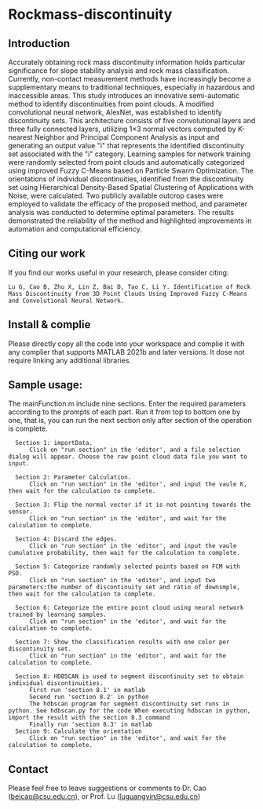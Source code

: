 # Rockmass-discontinuity
## Introduction
Accurately obtaining rock mass discontinuity information holds particular significance for slope stability analysis and rock mass classification. Currently, non-contact measurement methods have increasingly become a supplementary means to traditional techniques, especially in hazardous and inaccessible areas. This study introduces an innovative semi-automatic method to identify discontinuities from point clouds. A modified convolutional neural network, AlexNet, was established to identify discontinuity sets. This architecture consists of five convolutional layers and three fully connected layers, utilizing 1×3 normal vectors computed by K-nearest Neighbor and Principal Component Analysis as input and generating an output value "i" that represents the identified discontinuity set associated with the "i" category. Learning samples for network training were randomly selected from point clouds and automatically categorized using improved Fuzzy C-Means based on Particle Swarm Optimization. The orientations of individual discontinuities, identified from the discontinuity set using Hierarchical Density-Based Spatial Clustering of Applications with Noise, were calculated. Two publicly available outcrop cases were employed to validate the efficacy of the proposed method, and parameter analysis was conducted to determine optimal parameters. The results demonstrated the reliability of the method and highlighted improvements in automation and computational efficiency.
## Citing our work
If you find our works useful in your research, please consider citing:

    Lu G, Cao B, Zhu X, Lin Z, Bai D, Tao C, Li Y. Identification of Rock Mass Discontinuity from 3D Point Clouds Using Improved Fuzzy C-Means and Convolutional Neural Network. 
    
## Install & complie
Please directly copy all the code into your workspace and complie it with any complier that supports MATLAB 2021b and later versions. It dose not require linking any additional libraries.

## Sample usage:
The mainFunction.m include nine sections. Enter the required parameters according to the prompts of each part. Run it from top to bottom one by one, that is, you can run the next section only after section of the operation is complete.

      Section 1: importData.      
          Click on "run section" in the 'editor', and a file selection dialog will appear. Choose the raw point cloud data file you want to input.
          
      Section 2: Parameter Calculation.
          Click on "run section" in the 'editor', and input the vaule K, then wait for the calculation to complete.

      Section 3: Flip the normal vector if it is not pointing towards the sensor.
          Click on "run section" in the 'editor', and wait for the calculation to complete.

      Section 4: Discard the edges.
          Click on "run section" in the 'editor', and input the vaule cumulative probability, then wait for the calculation to complete.
          
      Section 5: Categorize randomly selected points based on FCM with PSO.
          Click on "run section" in the 'editor', and input two parameters:the number of discontinuity set and ratio of downsmple, then wait for the calculation to complete.

      Section 6: Categorize the entire point cloud using neural network trained by learning samples.
          Click on "run section" in the 'editor', and wait for the calculation to complete.
          
      Section 7: Show the classification results with one color per discontinuity set.
          Click on "run section" in the 'editor', and wait for the calculation to complete.
        
      Section 8: HDBSCAN is used to segment discontinuity set to obtain individual discontinuities.
          First run 'section 8.1' in matlab
          Secend run 'section 8.2' in python
          The hdbscan program for segment discontinuity set runs in python. See hdbscan.py for the code When executing hdbscan in python, import the result with the section 8.3 command
          Finally run 'section 8.3' in matlab
      Section 9: Calculate the orientation
          Click on "run section" in the 'editor', and wait for the calculation to complete.
## Contact
Please feel free to leave suggestions or comments to Dr. Cao (beicao@csu.edu.cn), or Prof. Lu (luguangyin@csu.edu.cn)
